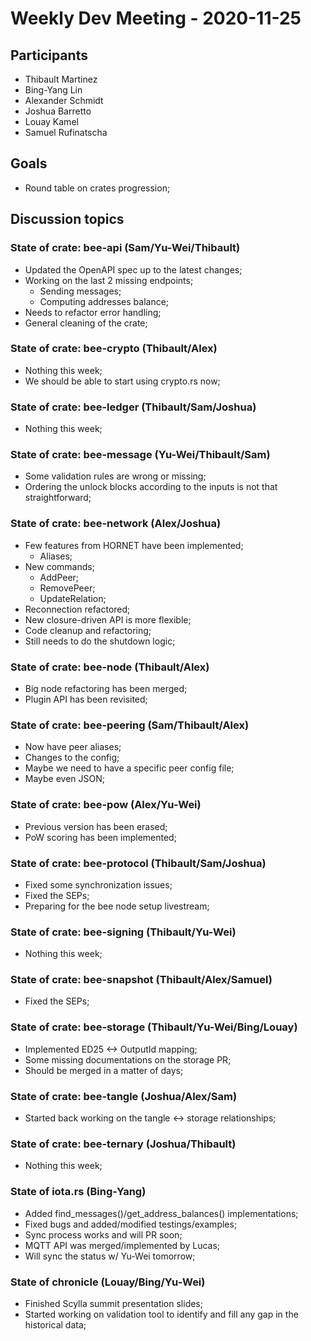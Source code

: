 # Weekly Dev Meeting - 2020-11-25

## Participants

- Thibault Martinez
- Bing-Yang Lin
- Alexander Schmidt
- Joshua Barretto
- Louay Kamel
- Samuel Rufinatscha

## Goals

- Round table on crates progression;

## Discussion topics

### State of crate: bee-api (Sam/Yu-Wei/Thibault)

- Updated the OpenAPI spec up to the latest changes;
- Working on the last 2 missing endpoints;
    - Sending messages;
    - Computing addresses balance;
- Needs to refactor error handling;
- General cleaning of the crate;

### State of crate: bee-crypto (Thibault/Alex)

- Nothing this week;
- We should be able to start using crypto.rs now;

### State of crate: bee-ledger (Thibault/Sam/Joshua)

- Nothing this week;

### State of crate: bee-message (Yu-Wei/Thibault/Sam)

- Some validation rules are wrong or missing;
- Ordering the unlock blocks according to the inputs is not that straightforward;

### State of crate: bee-network (Alex/Joshua)

- Few features from HORNET have been implemented;
    - Aliases;
- New commands;
    - AddPeer;
    - RemovePeer;
    - UpdateRelation;
- Reconnection refactored;
- New closure-driven API is more flexible;
- Code cleanup and refactoring;
- Still needs to do the shutdown logic;

### State of crate: bee-node (Thibault/Alex)

- Big node refactoring has been merged;
- Plugin API has been revisited;

### State of crate: bee-peering (Sam/Thibault/Alex)

- Now have peer aliases;
- Changes to the config;
- Maybe we need to have a specific peer config file;
- Maybe even JSON;

### State of crate: bee-pow (Alex/Yu-Wei)

- Previous version has been erased;
- PoW scoring has been implemented;

### State of crate: bee-protocol (Thibault/Sam/Joshua)

- Fixed some synchronization issues;
- Fixed the SEPs;
- Preparing for the bee node setup livestream;

### State of crate: bee-signing (Thibault/Yu-Wei)

- Nothing this week;

### State of crate: bee-snapshot (Thibault/Alex/Samuel)

- Fixed the SEPs;

### State of crate: bee-storage (Thibault/Yu-Wei/Bing/Louay)

- Implemented ED25 <-> OutputId mapping;
- Some missing documentations on the storage PR;
- Should be merged in a matter of days;

### State of crate: bee-tangle (Joshua/Alex/Sam)

- Started back working on the tangle <-> storage relationships;

### State of crate: bee-ternary (Joshua/Thibault)

- Nothing this week;

### State of iota.rs (Bing-Yang)

- Added find_messages()/get_address_balances() implementations;
- Fixed bugs and added/modified testings/examples;
- Sync process works and will PR soon;
- MQTT API was merged/implemented by Lucas;
- Will sync the status w/ Yu-Wei tomorrow;

### State of chronicle (Louay/Bing/Yu-Wei)

- Finished Scylla summit presentation slides;
- Started working on validation tool to identify and fill any gap in the historical data;
